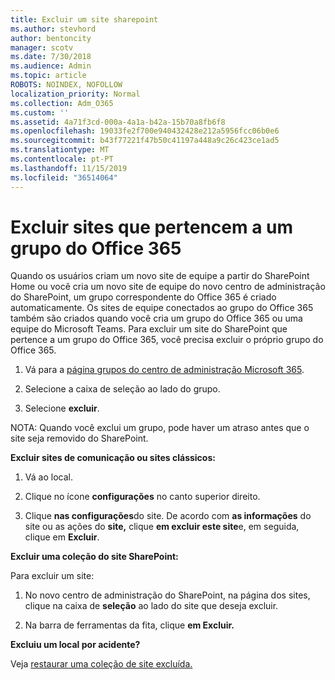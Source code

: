 ```yaml
---
title: Excluir um site sharepoint
ms.author: stevhord
author: bentoncity
manager: scotv
ms.date: 7/30/2018
ms.audience: Admin
ms.topic: article
ROBOTS: NOINDEX, NOFOLLOW
localization_priority: Normal
ms.collection: Adm_O365
ms.custom: ''
ms.assetid: 4a71f3cd-000a-4a1a-b42a-15b70a8fb6f8
ms.openlocfilehash: 19033fe2f700e940432428e212a5956fcc06b0e6
ms.sourcegitcommit: b43f77221f47b50c41197a448a9c26c423ce1ad5
ms.translationtype: MT
ms.contentlocale: pt-PT
ms.lasthandoff: 11/15/2019
ms.locfileid: "36514064"
---
```

# <a name="delete-sites-that-belong-to-an-office-365-group"></a>Excluir sites que pertencem a um grupo do Office 365

Quando os usuários criam um novo site de equipe a partir do SharePoint Home ou você cria um novo site de equipe do novo centro de administração do SharePoint, um grupo correspondente do Office 365 é criado automaticamente. Os sites de equipe conectados ao grupo do Office 365 também são criados quando você cria um grupo do Office 365 ou uma equipe do Microsoft Teams. Para excluir um site do SharePoint que pertence a um grupo do Office 365, você precisa excluir o próprio grupo do Office 365. 
  
1. Vá para a [página grupos do centro de administração Microsoft 365](https://portal.office.com/adminportal/home#/groups).
    
2. Selecione a caixa de seleção ao lado do grupo.
    
3. Selecione **excluir**.
    
NOTA: Quando você exclui um grupo, pode haver um atraso antes que o site seja removido do SharePoint.
  
**Excluir sites de comunicação ou sites clássicos:**

1. Vá ao local.
  
2. Clique no ícone **configurações** no canto superior direito. 
  
3. Clique **nas configurações**do site. De acordo com **as informações** do site ou as ações do **site,** clique **em excluir este site**e, em seguida, clique em **Excluir**.
  
**Excluir uma coleção do site SharePoint:**

Para excluir um site:
  
1. No novo centro de administração do SharePoint, na página dos sites, clique na caixa de **seleção** ao lado do site que deseja excluir. 
    
2. Na barra de ferramentas da fita, clique **em Excluir.**
    
**Excluiu um local por acidente?**

Veja [restaurar uma coleção de site excluída.](https://go.microsoft.com/fwlink/?linkid=867660)
  

